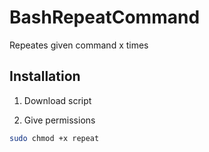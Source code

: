 # BashRepeatCommand
Repeates given command x times

## Installation

1. Download script

2. Give permissions

```bash
sudo chmod +x repeat
```
